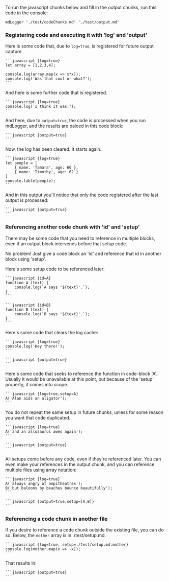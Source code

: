 To run the javascript chunks below and fill in the output chunks,
run this code in the console:

    mdLogger './test/codeChunks.md' './test/output.md'

### Registering code and executing it with 'log' and 'output'

Here is some code that, due to `log=true`, is registered for 
future output capture.

    ```javascript {log=true}
    let array = [1,2,3,4];

    console.log(array.map(x => x*x));
    console.log('Was that cool or what?');
    ```

And here is some further code that is registered.

    ```javascript {log=true}
    console.log('I think it was.');
    ```

And here, due to `output=true`, the code is processed when
you run mdLogger, and the results are palced in this 
code block:

    ```javascript {output=true}    
    ```

Now, the log has been cleared.  It starts again.

    ```javascript {log=true}
    let people = [
        { name: 'Tamara', age: 60 },
        { name: 'Timothy', age: 62 }
    ]
    console.table(people);
    ```

And in this output you'll notice that only the code 
registered after the last output is processed:

    ```javascript {output=true}    
    ```

### Referencing another code chunk with 'id' and 'setup'

There may be some code that you need to reference in multiple
blocks, even if an output block intervenes before that setup
code.

No problem!  Just give a code block an 'id' and reference 
that id in another block using 'setup'.

Here's some setup code to be referenced later:

    ```javascript {id=A}
    function A (text) {
        console.log(`A says '${text}'.`);
    }
    ```

    ```javascript {id=B}
    function B (text) {
        console.log(`B says '${text}'.`);
    }
    ```

Here's some code that clears the log cache:

    ```javascript {log=true}
    console.log('Hey there!');
    ```

    ```javascript {output=true}    
    ```

Here's some code that seeks to reference the function
in code-block 'A'.  Usually it would be unavailable at
this point, but because of the 'setup' property, it 
comes into scope.  

    ```javascript {log=true,setup=A}
    A('Alan aids an aligator');
    ```

You do not repeat the same setup in future chunks, unless 
for some reason you want that code duplicated.

    ```javascript {log=true}
    A('and an allosaurus awes again');
    ```

    ```javascript {output=true}    
    ```

All setups come before any code, even if they're referenced
later.  You can even make your references in the output 
chunk, and you can reference multiple files using array
notation:

    ```javascript {log=true}
    A('always angry at ampitheatres');
    B('but baloons by beaches bounce beautifully');
    ```

    ```javascript {output=true,setup=[A,B]}
    ```

### Referencing a code chunk in another file

If you desire to reference a code chunk outside the existing 
file, you can do so.  Below, the `mother` array is in
./test/setup.md.

    ```javascript {log=true, setup=./test/setup.md:mother}
    console.log(mother.map(x => -x));
    ```

That results in:

    ```javascript {output=true}
    ```
